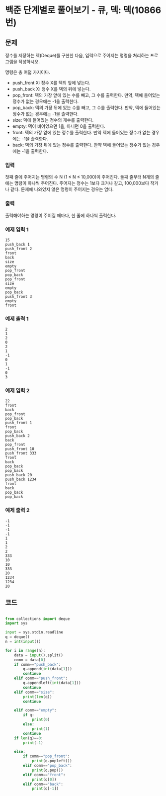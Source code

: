 # 백준 단계별로 풀어보기 - 큐, 덱: 덱(10866번)

## 문제

정수를 저장하는 덱(Deque)를 구현한 다음, 입력으로 주어지는 명령을 처리하는 프로그램을 작성하시오.

명령은 총 여덟 가지이다.

- push_front X: 정수 X를 덱의 앞에 넣는다.
- push_back X: 정수 X를 덱의 뒤에 넣는다.
- pop_front: 덱의 가장 앞에 있는 수를 빼고, 그 수를 출력한다. 만약, 덱에 들어있는 정수가 없는 경우에는 -1을 출력한다.
- pop_back: 덱의 가장 뒤에 있는 수를 빼고, 그 수를 출력한다. 만약, 덱에 들어있는 정수가 없는 경우에는 -1을 출력한다.
- size: 덱에 들어있는 정수의 개수를 출력한다.
- empty: 덱이 비어있으면 1을, 아니면 0을 출력한다.
- front: 덱의 가장 앞에 있는 정수를 출력한다. 만약 덱에 들어있는 정수가 없는 경우에는 -1을 출력한다.
- back: 덱의 가장 뒤에 있는 정수를 출력한다. 만약 덱에 들어있는 정수가 없는 경우에는 -1을 출력한다.

### 입력
첫째 줄에 주어지는 명령의 수 N (1 ≤ N ≤ 10,000)이 주어진다. 둘째 줄부터 N개의 줄에는 명령이 하나씩 주어진다. 주어지는 정수는 1보다 크거나 같고, 100,000보다 작거나 같다. 문제에 나와있지 않은 명령이 주어지는 경우는 없다.

### 출력
출력해야하는 명령이 주어질 때마다, 한 줄에 하나씩 출력한다.


### 예제 입력 1
    15
    push_back 1
    push_front 2
    front
    back
    size
    empty
    pop_front
    pop_back
    pop_front
    size
    empty
    pop_back
    push_front 3
    empty
    front
    

### 예제 출력 1
    2
    1
    2
    0
    2
    1
    -1
    0
    1
    -1
    0
    3


### 예제 입력 2
    22
    front
    back
    pop_front
    pop_back
    push_front 1
    front
    pop_back
    push_back 2
    back
    pop_front
    push_front 10
    push_front 333
    front
    back
    pop_back
    pop_back
    push_back 20
    push_back 1234
    front
    back
    pop_back
    pop_back


### 예제 출력 2
    -1
    -1
    -1
    -1
    1
    1
    2
    2
    333
    10
    10
    333
    20
    1234
    1234
    20


## 코드
```python

from collections import deque
import sys

input = sys.stdin.readline
q = deque()
n = int(input())

for i in range(n):
    data = input().split()
    comm = data[0]
    if comm=="push_back":
        q.append(int(data[1]))
        continue
    elif comm=="push_front":
        q.appendleft(int(data[1]))
        continue
    elif comm=="size":
        print(len(q))
        continue

    elif comm=="empty":
        if q:
            print(0)
        else:
            print(1)
        continue
    if len(q)==0:
        print(-1)

    else:
        if comm=="pop_front":
            print(q.popleft())
        elif comm=="pop_back":
            print(q.pop())
        elif comm=="front":
            print(q[0])
        elif comm=="back":
            print(q[-1])
```
